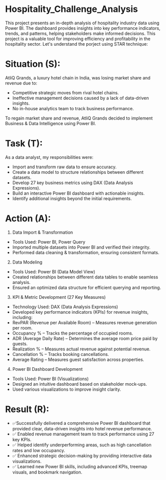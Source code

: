 # Hospitality_Challenge_Analysis

This project presents an in-depth analysis of hospitality industry data using Power BI.
The dashboard provides insights into key performance indicators, trends, and patterns, helping stakeholders make informed decisions. 
This project is a valuable tool for improving efficiency and profitability in the hospitality sector. Let's understand the porject using STAR technique:

# Situation (S):

AtliQ Grands, a luxury hotel chain in India, was losing market share and revenue due to:

* Competitive strategic moves from rival hotel chains.
* Ineffective management decisions caused by a lack of data-driven insights.
* No in-house analytics team to track business performance.

To regain market share and revenue, AtliQ Grands decided to implement Business & Data Intelligence using Power BI.

# Task (T):

As a data analyst, my responsibilities were:
* Import and transform raw data to ensure accuracy.
* Create a data model to structure relationships between different datasets.
* Develop 27 key business metrics using DAX (Data Analysis Expressions).
* Build an interactive Power BI dashboard with actionable insights.
* Identify additional insights beyond the initial requirements.

# Action (A):

1. Data Import & Transformation

* Tools Used: Power BI, Power Query
* Imported multiple datasets into Power BI and verified their integrity.
* Performed data cleaning & transformation, ensuring consistent formats.

2.  Data Modeling
* Tools Used: Power BI (Data Model View)
* Created relationships between different data tables to enable seamless analysis.
* Ensured an optimized data structure for efficient querying and reporting.

3. KPI & Metric Development (27 Key Measures)

* Technology Used: DAX (Data Analysis Expressions)
* Developed key performance indicators (KPIs) for revenue insights, including:
* RevPAR (Revenue per Available Room) – Measures revenue generation per room.
* Occupancy % – Tracks the percentage of occupied rooms.
* ADR (Average Daily Rate) – Determines the average room price paid by guests.
* Realization % – Measures actual revenue against potential revenue.
* Cancellation % – Tracks booking cancellations.
* Average Rating – Measures guest satisfaction across properties.

4.  Power BI Dashboard Development

* Tools Used: Power BI (Visualizations)
* Designed an intuitive dashboard based on stakeholder mock-ups.
* Used various visualizations to improve insight clarity.

# Result (R):

* ✅Successfully delivered a comprehensive Power BI dashboard that provided clear, data-driven insights into hotel revenue performance.
* ✅ Enabled revenue management team to track performance using 27 key KPIs.
* ✅ Helped identify underperforming areas, such as high cancellation rates and low occupancy.
* ✅ Enhanced strategic decision-making by providing interactive data visualizations.
* ✅ Learned new Power BI skills, including advanced KPIs, treemap visuals, and bookmark navigation.





